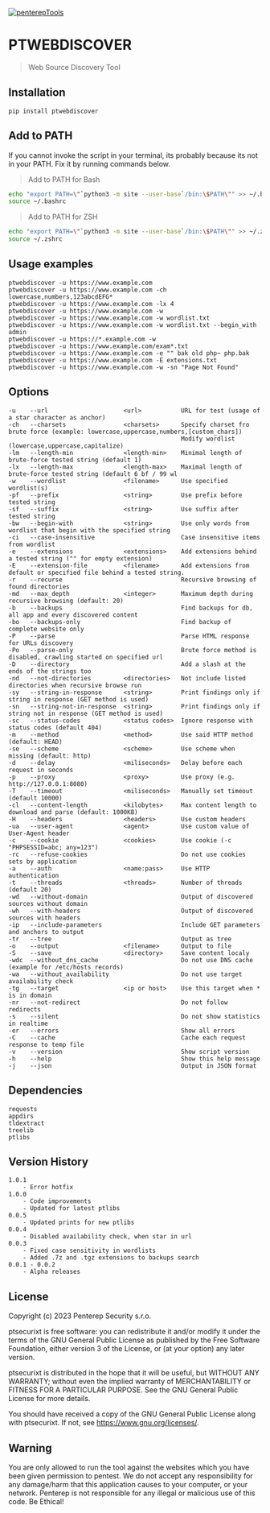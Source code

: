 [![penterepTools](https://www.penterep.com/external/penterepToolsLogo.png)](https://www.penterep.com/)


# PTWEBDISCOVER
> Web Source Discovery Tool

## Installation

```
pip install ptwebdiscover
```

## Add to PATH
If you cannot invoke the script in your terminal, its probably because its not in your PATH. Fix it by running commands below.

> Add to PATH for Bash
```bash
echo "export PATH=\"`python3 -m site --user-base`/bin:\$PATH\"" >> ~/.bashrc
source ~/.bashrc
```

> Add to PATH for ZSH
```bash
echo "export PATH=\"`python3 -m site --user-base`/bin:\$PATH\"" >> ~/.zshrc
source ~/.zshrc
```

## Usage examples
```
ptwebdiscover -u https://www.example.com
ptwebdiscover -u https://www.example.com -ch lowercase,numbers,123abcdEFG*
ptwebdiscover -u https://www.example.com -lx 4
ptwebdiscover -u https://www.example.com -w
ptwebdiscover -u https://www.example.com -w wordlist.txt
ptwebdiscover -u https://www.example.com -w wordlist.txt --begin_with admin
ptwebdiscover -u https://*.example.com -w
ptwebdiscover -u https://www.example.com/exam*.txt
ptwebdiscover -u https://www.example.com -e "" bak old php~ php.bak
ptwebdiscover -u https://www.example.com -E extensions.txt
ptwebdiscover -u https://www.example.com -w -sn "Page Not Found"
```

## Options
```
-u    --url                     <url>           URL for test (usage of a star character as anchor)
-ch   --charsets                <charsets>      Specify charset fro brute force (example: lowercase,uppercase,numbers,[custom_chars])
                                                Modify wordlist (lowercase,uppercase,capitalize)
-lm   --length-min              <length-min>    Minimal length of brute-force tested string (default 1)
-lx   --length-max              <length-max>    Maximal length of brute-force tested string (default 6 bf / 99 wl
-w    --wordlist                <filename>      Use specified wordlist(s)
-pf   --prefix                  <string>        Use prefix before tested string
-sf   --suffix                  <string>        Use suffix after tested string
-bw   --begin-with              <string>        Use only words from wordlist that begin with the specified string
-ci   --case-insensitive                        Case insensitive items from wordlist
-e    --extensions              <extensions>    Add extensions behind a tested string ("" for empty extension)
-E    --extension-file          <filename>      Add extensions from default or specified file behind a tested string.
-r    --recurse                                 Recursive browsing of found directories
-md   --max_depth               <integer>       Maximum depth during recursive browsing (default: 20)
-b    --backups                                 Find backups for db, all app and every discovered content
-bo   --backups-only                            Find backup of complete website only
-P    --parse                                   Parse HTML response for URLs discovery
-Po   --parse-only                              Brute force method is disabled, crawling started on specified url
-D    --directory                               Add a slash at the ends of the strings too
-nd   --not-directories         <directories>   Not include listed directories when recursive browse run
-sy   --string-in-response      <string>        Print findings only if string in response (GET method is used)
-sn   --string-not-in-response  <string>        Print findings only if string not in response (GET method is used)
-sc   --status-codes            <status codes>  Ignore response with status codes (default 404)
-m    --method                  <method>        Use said HTTP method (default: HEAD)
-se   --scheme                  <scheme>        Use scheme when missing (default: http)
-d    --delay                   <miliseconds>   Delay before each request in seconds
-p    --proxy                   <proxy>         Use proxy (e.g. http://127.0.0.1:8080)
-T    --timeout                 <miliseconds>   Manually set timeout (default 10000)
-cl   --content-length          <kilobytes>     Max content length to download and parse (default: 1000KB)
-H    --headers                 <headers>       Use custom headers
-ua   --user-agent              <agent>         Use custom value of User-Agent header
-c    --cookie                  <cookies>       Use cookie (-c "PHPSESSID=abc; any=123")
-rc   --refuse-cookies                          Do not use cookies sets by application
-a    --auth                    <name:pass>     Use HTTP authentication
-t    --threads                 <threads>       Number of threads (default 20)
-wd   --without-domain                          Output of discovered sources without domain
-wh   --with-headers                            Output of discovered sources with headers
-ip   --include-parameters                      Include GET parameters and anchors to output
-tr   --tree                                    Output as tree
-o    --output                  <filename>      Output to file
-S    --save                    <directory>     Save content localy
-wdc  --without_dns_cache                       Do not use DNS cache (example for /etc/hosts records)
-wa   --without_availability                    Do not use target availability check
-tg   --target                  <ip or host>    Use this target when * is in domain
-nr   --not-redirect                            Do not follow redirects
-s    --silent                                  Do not show statistics in realtime
-er   --errors                                  Show all errors
-C    --cache                                   Cache each request response to temp file
-v    --version                                 Show script version
-h    --help                                    Show this help message
-j    --json                                    Output in JSON format

```

## Dependencies
```
requests
appdirs
tldextract
treelib
ptlibs
```

## Version History
```
1.0.1
    - Error hotfix
1.0.0
    - Code improvements
    - Updated for latest ptlibs
0.0.5
    - Updated prints for new ptlibs
0.0.4
    - Disabled availability check, when star in url
0.0.3
    - Fixed case sensitivity in wordlists
    - Added .7z and .tgz extensions to backups search
0.0.1 - 0.0.2
    - Alpha releases
```

## License

Copyright (c) 2023 Penterep Security s.r.o.

ptsecurixt is free software: you can redistribute it and/or modify it under the terms of the GNU General Public License as published by the Free Software Foundation, either version 3 of the License, or (at your option) any later version.

ptsecurixt is distributed in the hope that it will be useful, but WITHOUT ANY WARRANTY; without even the implied warranty of MERCHANTABILITY or FITNESS FOR A PARTICULAR PURPOSE. See the GNU General Public License for more details.

You should have received a copy of the GNU General Public License along with ptsecurixt. If not, see https://www.gnu.org/licenses/.

## Warning

You are only allowed to run the tool against the websites which
you have been given permission to pentest. We do not accept any
responsibility for any damage/harm that this application causes to your
computer, or your network. Penterep is not responsible for any illegal
or malicious use of this code. Be Ethical!
